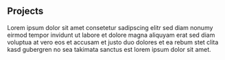 <?juberblog
    Navi: Projects
    Description: My projects.
    Keywords: projects
?>

## Projects

Lorem ipsum dolor sit amet consetetur sadipscing elitr sed diam nonumy eirmod tempor invidunt
ut labore et dolore magna aliquyam erat sed diam voluptua at vero eos et accusam et justo duo
dolores et ea rebum stet clita kasd gubergren no sea takimata sanctus est lorem ipsum dolor sit
amet.
